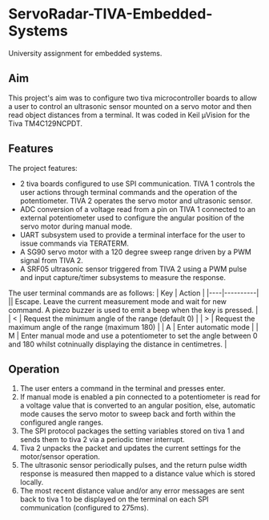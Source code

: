 # ServoRadar-TIVA-Embedded-Systems
University assignment for embedded systems.

## Aim

This project's aim was to configure two tiva microcontroller boards to allow a user to control an ultrasonic sensor mounted on a servo motor and then read object distances from a terminal. 
It was coded in Keil µVision for the Tiva TM4C129NCPDT.

## Features

The project features:
-  2 tiva boards configured to use SPI communication. TIVA 1 controls the user actions through terminal commands and the operation of the potentiometer. TIVA 2 operates the servo motor and ultrasonic sensor.
-  ADC conversion of a voltage read from a pin on TIVA 1 connected to an external potentiometer used to configure the angular position of the servo motor during manual mode.
-  UART subsystem used to provide a terminal interface for the user to issue commands via TERATERM.
-  A SG90 servo motor with a 120 degree sweep range driven by a PWM signal from TIVA 2.
-  A SRF05 ultrasonic sensor triggered from TIVA 2 using a PWM pulse and input capture/timer subsystems to measure the response. 

The user terminal commands are as follows:
| Key | Action |
|----|----------|
|<esc>| Escape. Leave the current measurement mode and wait for new command. A piezo buzzer is used to emit a beep when the <ESC> key is pressed. |
| < | Request the minimum angle of the range (default 0) |
| > | Request the maximum angle of the range (maximum 180) |
| A | Enter automatic mode |
| M | Enter manual mode and use a potentiometer to set the angle between 0 and 180 whilst cotninually displaying the distance in centimetres. |

## Operation

1. The user enters a command in the terminal and presses enter.
2. If manual mode is enabled a pin connected to a potentiometer is read for a voltage value that is converted to an angular position, else, automatic mode causes the servo motor to sweep back and forth within the configured angle ranges.
3. The SPI protocol packages the setting variables stored on tiva 1 and sends them to tiva 2 via a periodic timer interrupt.
4. Tiva 2 unpacks the packet and updates the current settings for the motor/sensor operation.
5. The ultrasonic sensor periodically pulses, and the return pulse width response is measured then mapped to a distance value which is stored locally.
6. The most recent distance value and/or any error messages are sent back to tiva 1 to be displayed on the terminal on each SPI communication (configured to 275ms).
